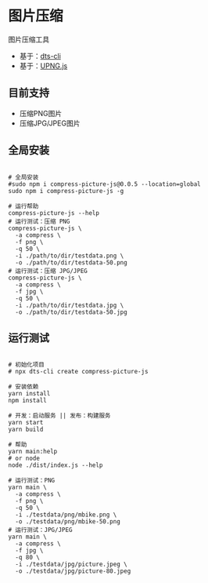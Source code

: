 # 图片压缩

图片压缩工具

- 基于：[dts-cli](https://www.npmjs.com/package/dts-cli)
- 基于：[UPNG.js](https://github.com/photopea/UPNG.js)

## 目前支持

- 压缩PNG图片
- 压缩JPG/JPEG图片

## 全局安装

```shell

# 全局安装
#sudo npm i compress-picture-js@0.0.5 --location=global
sudo npm i compress-picture-js -g

# 运行帮助
compress-picture-js --help
# 运行测试：压缩 PNG
compress-picture-js \
  -a compress \
  -f png \
  -q 50 \
  -i ./path/to/dir/testdata.png \
  -o ./path/to/dir/testdata-50.png
# 运行测试：压缩 JPG/JPEG
compress-picture-js \
  -a compress \
  -f jpg \
  -q 50 \
  -i ./path/to/dir/testdata.jpg \
  -o ./path/to/dir/testdata-50.jpg

```

## 运行测试

```shell

# 初始化项目
# npx dts-cli create compress-picture-js

# 安装依赖
yarn install
npm install

# 开发：启动服务 || 发布：构建服务
yarn start
yarn build

# 帮助
yarn main:help
# or node
node ./dist/index.js --help

# 运行测试：PNG
yarn main \
  -a compress \
  -f png \
  -q 50 \
  -i ./testdata/png/mbike.png \
  -o ./testdata/png/mbike-50.png
# 运行测试：JPG/JPEG
yarn main \
  -a compress \
  -f jpg \
  -q 80 \
  -i ./testdata/jpg/picture.jpeg \
  -o ./testdata/jpg/picture-80.jpeg


```



